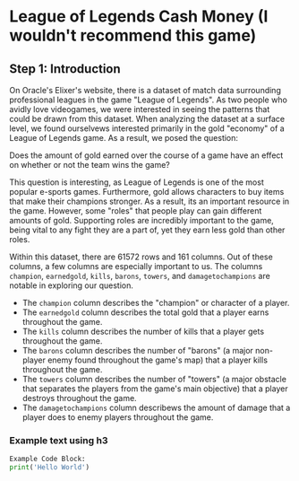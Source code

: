 <h1>League of Legends Cash Money (I wouldn't recommend this game)</h1>

<h2>Step 1: Introduction</h2>

On Oracle's Elixer's website, there is a dataset of match data surrounding professional leagues in the game "League of Legends". As two people who avidly love videogames, we were interested in seeing the patterns that could be drawn from this dataset. When analyzing the dataset at a surface level, we found ourselvews interested primarily in the gold "economy" of a League of Legends game. As a result, we posed the question:

Does the amount of gold earned over the course of a game have an effect on whether or not the team wins the game?

This question is interesting, as League of Legends is one of the most popular e-sports games. Furthermore, gold allows characters to buy items that make their champions stronger. As a result, its an important resource in the game. However, some "roles" that people play can gain different amounts of gold. Supporting roles are incredibly important to the game, being vital to any fight they are a part of, yet they earn less gold than other roles.

Within this dataset, there are 61572 rows and 161 columns. Out of these columns, a few columns are especially important to us. The columns `champion`, `earnedgold`, `kills`, `barons`, `towers`, and `damagetochampions` are notable in exploring our question.

- The `champion` column describes the "champion" or character of a player.
- The `earnedgold` column describes the total gold that a player earns throughout the game.
- The `kills` column describes the number of kills that a player gets throughout the game.
- The `barons` column describes the number of "barons" (a major non-player enemy found throughout the game's map) that a player kills throughout the game.
- The `towers` column describes the number of "towers" (a major obstacle that separates the players from the game's main objective) that a player destroys throughout the game.
- The `damagetochampions` column describews the amount of damage that a player does to enemy players throughout the game.

<h3>Example text using h3</h3>

```python
Example Code Block:
print('Hello World')

```
